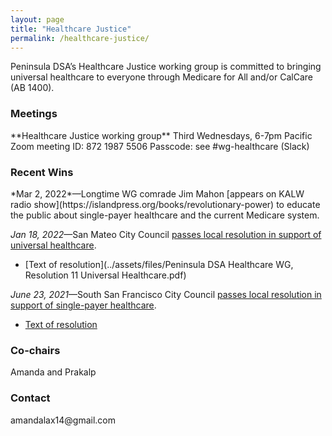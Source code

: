 ```yaml
---
layout: page
title: "Healthcare Justice"
permalink: /healthcare-justice/
---
```

Peninsula DSA’s Healthcare Justice working group is committed to bringing universal healthcare to everyone through Medicare for All and/or CalCare (AB 1400). 


<h3>Meetings</h3>
**Healthcare Justice working group**
Third Wednesdays, 6-7pm Pacific
Zoom meeting ID: 872 1987 5506
Passcode: see #wg-healthcare (Slack)

<h3>Recent Wins</h3>
*Mar 2, 2022*—Longtime WG comrade Jim Mahon [appears on KALW radio show](https://islandpress.org/books/revolutionary-power) to educate the public about single-payer healthcare and the current Medicare system.

*Jan 18, 2022*—San Mateo City Council [passes local resolution in support of universal healthcare](https://patch.com/california/sanmateo/san-mateo-city-council-signals-support-universal-healthcare).
* [Text of resolution](../assets/files/Peninsula DSA Healthcare WG, Resolution 11 Universal Healthcare.pdf)

*June 23, 2021*—South San Francisco City Council [passes local resolution in support of single-payer healthcare](https://www.smdailyjournal.com/news/local/south-san-francisco-council-supports-single-payer-health-effort/article_db5cb4ec-d7e3-11eb-9efe-6b9ca400d1e6.html).
* [Text of resolution](http://www.medicare4allresolutions.org/wp-content/uploads/2021/08/South-San-Francisco-Reso-127-2021-21-525-2.pdf)

<h3>Co-chairs</h3>
Amanda and Prakalp

<h3>Contact</h3>
amandalax14@gmail.com 
